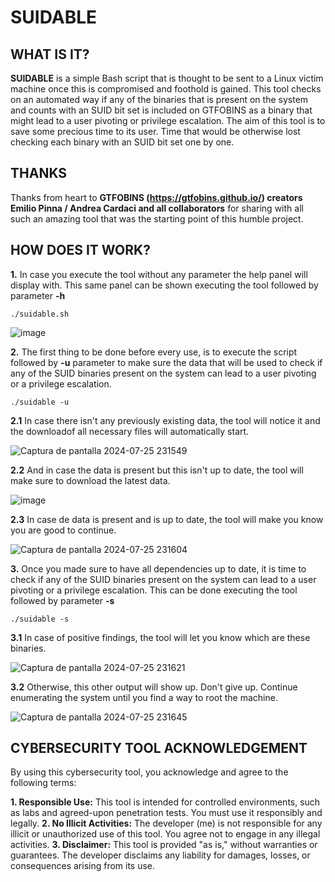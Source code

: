 # SUIDABLE

## WHAT IS IT?

**SUIDABLE** is a simple Bash script that is thought to be sent to a Linux victim machine once this is compromised and foothold is gained. This tool checks on an automated way if any of the binaries that is present on the system and counts with an SUID bit set is included on GTFOBINS as a binary that might lead to a user pivoting or privilege escalation. The aim of this tool is to save some precious time to its user. Time that would be otherwise lost checking each binary with an SUID bit set one by one.

## THANKS

Thanks from heart to **GTFOBINS (https://gtfobins.github.io/) creators Emilio Pinna / Andrea Cardaci and all collaborators** for sharing with all such an amazing tool that was the starting point of this humble project.

## HOW DOES IT WORK?

**1.** In case you execute the tool without any parameter the help panel will display with. This same panel can be shown executing the tool followed by parameter **-h**

````
./suidable.sh
````

![image](https://github.com/user-attachments/assets/240e9bc2-1fc7-4b06-9ac4-84ee842bd4be)


**2.** The first thing to be done before every use, is to execute the script followed by **-u** parameter to make sure the data that will be used to check if any of the SUID binaries present on the system can lead to a user pivoting or a privilege escalation.

````
./suidable -u
````

**2.1** In case there isn't any previously existing data, the tool will notice it and the downloadof all necessary files will automatically start.

![Captura de pantalla 2024-07-25 231549](https://github.com/user-attachments/assets/0dc702df-e976-478f-92cb-6a487653a32e)

**2.2** And in case the data is present but this isn't up to date, the tool will make sure to download the latest data.

![image](https://github.com/user-attachments/assets/8cafc9d3-663e-4357-ae9b-14671dd2e779)

**2.3** In case de data is present and is up to date, the tool will make you know you are good to continue.

![Captura de pantalla 2024-07-25 231604](https://github.com/user-attachments/assets/4a1cc376-df0f-48bd-aba5-19ca74562eb4)

**3.** Once you made sure to have all dependencies up to date, it is time to check if any of the SUID binaries present on the system can lead to a user pivoting or a privilege escalation. This can be done executing the tool followed by parameter **-s**

````
./suidable -s
````

**3.1** In case of positive findings, the tool will let you know which are these binaries.

![Captura de pantalla 2024-07-25 231621](https://github.com/user-attachments/assets/b8269881-6af6-414e-b070-661efd56cc59)

**3.2** Otherwise, this other output will show up. Don't give up. Continue enumerating the system until you find a way to root the machine.

![Captura de pantalla 2024-07-25 231645](https://github.com/user-attachments/assets/75e8e6a5-f1c3-4b49-8b47-90abadf4217d)

## CYBERSECURITY TOOL ACKNOWLEDGEMENT

By using this cybersecurity tool, you acknowledge and agree to the following terms: 

**1. Responsible Use:** This tool is intended for controlled environments, such as labs and agreed-upon penetration tests. You must use it responsibly and legally.
**2. No Illicit Activities:** The developer (me) is not responsible for any illicit or unauthorized use of this tool. You agree not to engage in any illegal activities.
**3. Disclaimer:** This tool is provided "as is," without warranties or guarantees. The developer disclaims any liability for damages, losses, or consequences arising from its use.

